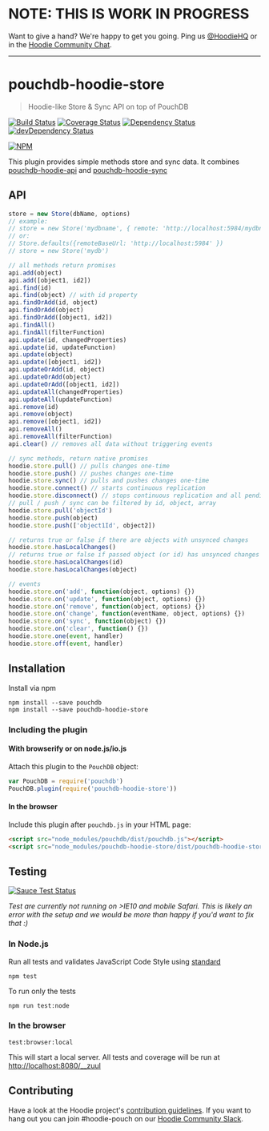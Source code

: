 # NOTE: THIS IS WORK IN PROGRESS

Want to give a hand? We're happy to get you going. Ping us [@HoodieHQ](https://twitter.com/hoodiehq)
or in the [Hoodie Community Chat](http://hood.ie/chat/).

---

# pouchdb-hoodie-store

> Hoodie-like Store & Sync API on top of PouchDB

[![Build Status](https://travis-ci.org/hoodiehq/pouchdb-hoodie-store.svg?branch=master)](https://travis-ci.org/hoodiehq/pouchdb-hoodie-store)
[![Coverage Status](https://coveralls.io/repos/hoodiehq/pouchdb-hoodie-store/badge.svg?branch=master)](https://coveralls.io/r/hoodiehq/pouchdb-hoodie-store?branch=master)
[![Dependency Status](https://david-dm.org/hoodiehq/pouchdb-hoodie-store.svg)](https://david-dm.org/hoodiehq/pouchdb-hoodie-store)
[![devDependency Status](https://david-dm.org/hoodiehq/pouchdb-hoodie-store/dev-status.svg)](https://david-dm.org/hoodiehq/pouchdb-hoodie-store#info=devDependencies)

[![NPM](https://nodei.co/npm/pouchdb-hoodie-store.png?downloads=true&downloadRank=true&stars=true)](https://nodei.co/npm/pouchdb-hoodie-store/)

This plugin provides simple methods store and
sync data. It combines [pouchdb-hoodie-api](https://github.com/hoodiehq/pouchdb-hoodie-api)
and [pouchdb-hoodie-sync](https://github.com/hoodiehq/pouchdb-hoodie-sync)

## API

```js
store = new Store(dbName, options)
// example:
// store = new Store('mydbname', { remote: 'http://localhost:5984/mydbname' })
// or:
// Store.defaults({remoteBaseUrl: 'http://localhost:5984' })
// store = new Store('mydb')

// all methods return promises
api.add(object)
api.add([object1, id2])
api.find(id)
api.find(object) // with id property
api.findOrAdd(id, object)
api.findOrAdd(object)
api.findOrAdd([object1, id2])
api.findAll()
api.findAll(filterFunction)
api.update(id, changedProperties)
api.update(id, updateFunction)
api.update(object)
api.update([object1, id2])
api.updateOrAdd(id, object)
api.updateOrAdd(object)
api.updateOrAdd([object1, id2])
api.updateAll(changedProperties)
api.updateAll(updateFunction)
api.remove(id)
api.remove(object)
api.remove([object1, id2])
api.removeAll()
api.removeAll(filterFunction)
api.clear() // removes all data without triggering events

// sync methods, return native promises
hoodie.store.pull() // pulls changes one-time
hoodie.store.push() // pushes changes one-time
hoodie.store.sync() // pulls and pushes changes one-time
hoodie.store.connect() // starts continuous replication
hoodie.store.disconnect() // stops continuous replication and all pending requests
// pull / push / sync can be filtered by id, object, array
hoodie.store.pull('objectId')
hoodie.store.push(object)
hoodie.store.push(['object1Id', object2])

// returns true or false if there are objects with unsynced changes
hoodie.store.hasLocalChanges()
// returns true or false if passed object (or id) has unsynced changes
hoodie.store.hasLocalChanges(id)
hoodie.store.hasLocalChanges(object)

// events
hoodie.store.on('add', function(object, options) {})
hoodie.store.on('update', function(object, options) {})
hoodie.store.on('remove', function(object, options) {})
hoodie.store.on('change', function(eventName, object, options) {})
hoodie.store.on('sync', function(object) {})
hoodie.store.on('clear', function() {})
hoodie.store.one(event, handler)
hoodie.store.off(event, handler)
```

## Installation

Install via npm

```
npm install --save pouchdb
npm install --save pouchdb-hoodie-store
```

### Including the plugin

#### With browserify or on node.js/io.js

Attach this plugin to the `PouchDB` object:

```js
var PouchDB = require('pouchdb')
PouchDB.plugin(require('pouchdb-hoodie-store'))
```

#### In the browser

Include this plugin after `pouchdb.js` in your HTML page:

```html
<script src="node_modules/pouchdb/dist/pouchdb.js"></script>
<script src="node_modules/pouchdb-hoodie-store/dist/pouchdb-hoodie-store.js"></script>
```

## Testing

[![Sauce Test Status](https://saucelabs.com/browser-matrix/hoodie-pouch.svg)](https://saucelabs.com/u/hoodie-pouch)

_Test are currently not running on >IE10 and mobile Safari. This is likely an error with the setup and we would be more than happy if you'd want to fix that :)_

### In Node.js

Run all tests and validates JavaScript Code Style using [standard](https://www.npmjs.com/package/standard)

```
npm test
```

To run only the tests

```
npm run test:node
```

### In the browser

```
test:browser:local
```

This will start a local server. All tests and coverage will be run at [http://localhost:8080/__zuul](http://localhost:8080/__zuul)

## Contributing

Have a look at the Hoodie project's [contribution guidelines](https://github.com/hoodiehq/hoodie-dotfiles/blob/master/static/CONTRIBUTING.md).
If you want to hang out you can join #hoodie-pouch on our [Hoodie Community Slack](http://hood.ie/chat/).
